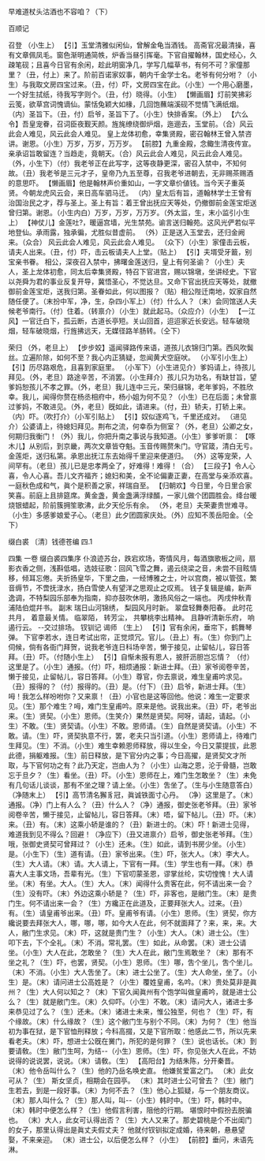 <!-- { "loadSidebar": true } -->
早难道杖头沽酒也不容咱？（下）
 
百顺记
 
召登
（小生上）
【引】玉堂清雅似闲仙，曾解金龟当酒钱。
高斋官况最清操，喜有文章佩凤毛。窗色渐明通简帙，炉香当昼引挥毫。下官自擢翰林，国史经心，久疎笔砚；且喜今日官有余闲，趁此明窗净几，学写几幅草书，有何不可？家僮那里？（丑，付上）来了。阶前百诺家奴事，朝内千金学士名。老爷有何分咐？（小生）与我取文房四宝过来。（丑，付）吓，文房四宝在此。（小生）一个用心磨墨，一个好生拭纸，待我写字则个。（丑，付）晓得。（小生）
【懒画眉】灯前笑拂彩云笺，欲草宫词愧谪仙。蒙恬兔颖大如椽，几回饱蘸端溪砚不觉情飞满纸烟。
（内）圣旨下。（丑，付）启爷，圣旨下了。（小生）快排香案。（外上）
【六么令】吾皇宠眷，召词臣夜觐天颜。旌旄缭绕御炉烟，迤逦去，玉堂前。（合）风云此会人难见，风云此会人难见。
皇上龙体初愈，幸集贤殿，密召翰林王曾入禁咨讲。谢恩。（小生）万岁，万岁，万万岁。
【前腔】九重金殿，念鲰生清夜传宣。亲承诏旨敢留连？当趋走，竟朝天。（合）风云此会人难见，风云此会人难见。
（外，小生下）（付）我老爷正在此写字，这等夜静更深，密召入禁中，不知何故。（丑）我老爷是三元才子，皇帝乃九五至尊，召我老爷进朝去，无非赐茶赐酒的意思吓。
【懒画眉】他是翰林声价重如山，一字文章价値钱。当今天子重英贤。今朝龙虎风云会，来日高车驷马迁。
（内）皇太后有旨，道翰林学士王曾有治国治民之才，荐与圣上。圣上有旨：着王曾出抚应天等处，仍撤御前金莲宝炬送曾归第。谢恩。（小生内白）万岁，万岁，万万岁。（外太监，生，末小监引小生上）
【神仗儿】金莲吐?，暖逼宫墙，光生禁苑。谕言送归翰苑。这风光俨若似平地登仙。承雨露，独承徧，尤胜似昔虚前。
（外）正是送入玉堂去，还归金阙来。（众合）
风云此会人难见，风云此会人难见。
（众下）（小生）家僮击云板，请夫人出来。（丑，付）吓，击云板请夫人上堂。（贴上）
【引】夫壻受牙籖，别宝亲书眷。
相公，深夜召入禁中，拂曙金莲送归，皇上有何圣谕？（小生）夫人，圣上龙体初愈，同太后幸集贤殿，特召下官进宫，赐以锦墩，坐讲经史。下官以尧舜为君的事业反复开导，冀悟圣心，不觉达旦。又命下官出抚应天等处，就撤御前金莲宝炬，送我归第。圣眷如此，何以图报？（贴）相公陛迁南地，奴家自然随任便了。（末扮中军，净，生，杂四小军上）（付）什么人？（末）会同馆送人夫候老爷南行。（付）住着。（转禀介）（小生）就此起马。（众应介）（小生）
【一江风】一官迁白下，孤云断，古道长亭短。关山回首，迢迢家近长安远。轻车破晓烟，轻车破晓烟，行旌拂远天，无媒径路羊肠转。（仝下）
 
荣归
（外，老旦上）
【步步姣】遥闻驿路传来语，道孩儿衣锦归门第。西风吹鬓丝。立遍阶除，如何不至？我心内正猜疑，忽闻黄犬空庭吠。
（小军引小生上）
【引】历尽路艰危，且喜到家庭里。
（小军下）（小生进见介）爹妈请上，待孩儿拜见。（外，老旦）路途辛苦，不消罢。（小生拜介）孩儿只为功名，有缺甘旨，望爹妈恕孩儿不孝之罪。（外，老旦）我儿连中三元，荣归昼锦，老年爹妈，不胜欣幸。我儿，闻得你赘在杨丞相府中，杨小姐为何不见？（小生）已在后面；未曾禀过爹妈，不敢进见。（外，老旦）旣如此，请进来。（付，丑）轿夫，打轿上来。（内）吓。（吹打介）（小军引贴上）
【引】奴似逐鸡飞，千里还成对。
（进见介）公婆请上，待媳妇拜见。荆布之流，何幸忝为侧室？（外，老旦）公卿之女，何期归我衡门！（外）我儿，你把升南之事说与我知道。（小生）爹爹听禀：
【啄木儿】从别后，到京畿，两次文章皆夺魁。玉音传赐赘朱门。守官箴，清白无亏。金莲炬，送归私第。承恩出抚江东去始得千里迎来便道归。
（外）这等宠荣，人间罕有。（老旦）孩儿已是忠孝两全了，好难得！难得！（合）
【三段子】令人心喜，令人心喜。吾儿文齐福齐；媳妇和美，全不论偏妻正妻，在高堂与亲添欢喜。一庭秋色成和气，眞个是积善之家，祥瑞自至。
【归朝欢】今日里，今日里合家笑喜。前庭上且排筵席。黄金盏，黄金盏满浮绿醑，一家儿做个团圆胜会。绛台暖烧银蜡起，阶前簇拥笙歌沸，此夕天伦乐有余。
（外，老旦）夫荣妻贵世难寻。（小生）多感爹娘爱子心。（老旦）此夕团圆家庆处。（外）应知不羡岳阳金。（仝下）

缀白裘 〔清〕钱德苍编 四.1

四集 
一卷
缀白裘四集序
仆浪迹苏台，跌宕欢场，寄情风月，每酒旗歌板之间，扇影衣香之侧，浅斟低唱，选妓征歌：回风飞雪之舞，遏云绕梁之音，未尝不目眩情移，倾耳忘倦。夫折扬皇华，下里之曲，一经博雅之士，叶以宫商，被以管弦，繁音缛节，不啻抚渌水，扬白雪使人有望洋之思观止之叹焉。
钱子复辑是编，新声逸调，不特梨园乐部奉为指南，抑亦鼓吹休明，激扬风俗之一端也。
丙戌仲秋青浦陆伯焜幷书。
副末
瑞日山河锦绣，
梨园风月时新。
翠盘轻舞奏阳春。
此时花共月，
着意最关情。
临翠陌，
转芳尘，
共攀桃李出精神。
且静听清新乐府，
响遏行云。
--交过排场。
钗钏记
谒师
（生上）
【引】官有余闲，垂帘下，鹤舞琴弹。
下官李若水，连日考试出帘，正觉烦冗。官儿。（丑上）有。（生）你到门上伺候，倘有各衙门拜贺，说我老爷连日科场辛苦，懒于接见，止留帖儿，容日答拜。（丑）吓。（付随小生上）
【引】自惭未报有恩人，披肝沥胆岂忘情？
（付）这里是了。（小生）通报。（付）吓，相烦通报：新进士拜。（丑）家爷阅卷辛苦，懒于接见，止留帖儿，容日答拜。（小生）尊官，你去禀说，难生皇甫吟求见。（丑）报得的？（付）报得的。（丑）是。（付下）（丑）启爷，新进士拜。（生）呣！我怎么样吩咐你？又来禀！（丑）小官也是这等回他。他说：难生一定要求见。（生）那个难生？呣，难门生皇甫吟。原来是他。说我出来。（丑）吓，老爷出来。（生）贤契。（小生）恩师。（生笑介）果然是贤契。阿呀，请起，请起。（小生）不敢。（生）贤契请。（小生）不敢。恩师请。（生）自然是贤契请。（小生）不敢。请。（生）吓，贤契执意不行，罢，老夫只当引道。（小生）恩师请上，待难门生拜见。（生）不消。（小生）难生幸赖恩师释放，得以生全，今日又蒙提拔，此恩此德，捐躯难报。（生）前日释放，是下官分内之事；今日高擢，是贤契文才所取，与下官何功之有？此乃天定，岂由人为？（小生）山海之恩，沦于骨髓，岂敢忘于旦夕？（生）看坐。（丑）吓。（小生）恩师在上，难门生怎敢坐？（生）未免有几句话儿谈谈，那有不坐之理？请上坐。（小生）吿坐了。（生与小生随意答白）（净随末上）
【引】高节清名獬豸冠，眞诚铁面寸心丹。
（净）这里是了。（末）通报。（净）门上有人么？（丑）什么人？（净）通报，御史张老爷拜。（丑）家爷阅卷辛苦，懒于接见，止留帖儿，容日答拜。（末）唔，留下帖儿。（丑）吓。（末）来。（丑）有。（末）这乘小轿是谁的？（丑）新进士的。（末）吓！新进士见得，难道我到见不得么？回避！（净应下）（丑又进禀介）启爷，御史张老爷拜。（生）哦，张御史贤契可曾拜过？（小生）还未。（生）如此，请到书房少坐。（小生）是。（小生下）（生）道有请。（丑）家爷出来。（生）吓，张大人。（末）李大人。（生）大人请。（末）请。大人请上，下官有一拜。（生）学生也有一拜。（末）恭喜大人主事文场，吾辈有光。（生）下官叨蒙圣恩，谬掌丝纶，实切惶愧！大人请坐。（末）有坐。大人。（生）大人。（末）闻得什么贵客在此，何不请出来一会？（生）没有吓。（末）外边这乘小轿是？（生）吓，非客也，是敝门生。（末）是贵门生。何不请出来一会？（生）方纔正在此道及，正要拜张大人。过来。（丑）有。（生）请皇甫爷出来。（丑）吓。皇甫爷有请。（小生）恩师。（生）贤契，你方纔说要去拜张大人，哪，哪，哪，如今大人在此，何不就面拜了？来，来，来。大人，敝门生求见。（末）吓，这就是贵门生？（小生）大人。（末）进士公。（生）叩下去，下个全礼。（末）不消。常礼罢。（生）如此，从命罢。（末）进士公请坐。（小生）大人在此，怎敢坐？（生）大人在此，敝门生焉敢坐？（末）那有不坐之礼？（生）吓，也罢，贤契。（小生）恩师。（生）哪，吿个坐儿，吿个坐儿。（末）不消。（小生）大人吿坐了。（末）进士公坐了。（生）大人命坐，坐了。（小生）是。（末）请问进士公高姓是？（小生）覆姓皇甫，名吟。（末）贵处莫非是眞州？（生）大人何以知之？（末）下官久闻眞州有个饱学叫做皇甫吟，就是进士公么？（生）就是敝门生。（末）久仰吓。（小生）不敢。（末）请问大人，诸进士多来恭见过了么？（生）还未。（末）诸进士未来，惟公独至，何也？（生）吓，有个缘故。（末）什么缘故？（生）这个敝门生与别个不同。（末）为何？（生）他当初为事在狱，是下官恤刑释放；今科高掇，又是下官所取：他感此二节，所以先来看老夫。（末）吓，想进士公旣在黉门，所犯的是何罪？（生）说也话长。（末）到要请敎。（生）敝门生呵，为结--（小生）恩师。（生）吓，你见张大人在此，不妨说得的说说罢，说说。（末）请敎。（生）
【高阳台】为结朱陈，分开秦晋。
（末）他令岳叫什么？（生）他的乃岳名唤史直。
他嫌贫爱富之门。
（末）此女可从？（生）
斯女坚贞，相期会在园亭。
（末）其时进士公可曾去？（生）敝门生若去，到是一段好事。（末）为何不去？（生）他心上狐疑，与一个朋友商议。（末）那人叫什么？（生）那人叫，叫--（小生）韩时中。（生）吓，韩时中。（末）韩时中便怎么样？（生）他假言利害，阻他的行期。
堪恨时中假扮去脱骗也。
（末）大人，此女可认得出否？（生）大人又来了。那史碧桃是个不出闺门的女子，那里认得出是眞丈夫假丈夫？
他就付钗钏拟定成婚，待来朝，悬悬望娶，不来亲迎。
（末）进士公，以后便怎么样？（小生）
【前腔】垂问，未语先淋。

